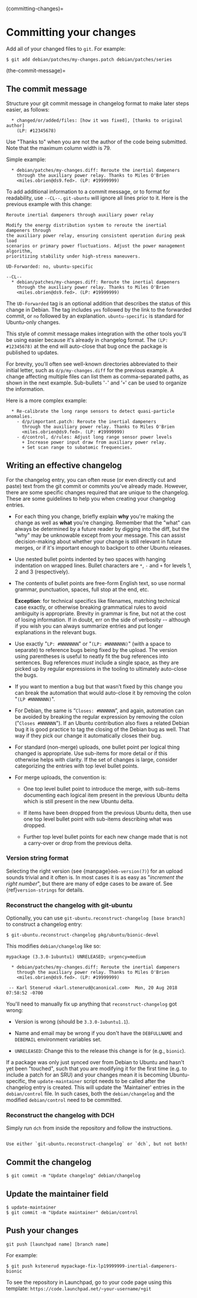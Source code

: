 (committing-changes)=
# Committing your changes

Add all of your changed files to `git`. For example:

```none
$ git add debian/patches/my-changes.patch debian/patches/series
```


(the-commit-message)=
## The commit message

Structure your git commit message in changelog format to make later steps
easier, as follows:

```none
  * changed/or/added/files: [how it was fixed], [thanks to original author]
    (LP: #12345678)
```

Use "Thanks to" when you are not the author of the code being submitted. Note
that the maximum column width is 79.

Simple example:

```none
  * debian/patches/my-changes.diff: Reroute the inertial dampeners
    through the auxiliary power relay. Thanks to Miles O'Brien
    <miles.obrien@ds9.fed>. (LP: #19999999)
```

To add additional information to a commit message, or to format for readability,
use `--CL--`. `git-ubuntu` will ignore all lines prior to it. Here is the
previous example with this change:

```none
Reroute inertial dampeners through auxiliary power relay

Modify the energy distribution system to reroute the inertial dampeners through
the auxiliary power relay, ensuring consistent operation during peak load
scenarios or primary power fluctuations. Adjust the power management algorithm,
prioritizing stability under high-stress maneuvers.

UD-Forwarded: no, ubuntu-specific

--CL--
  * debian/patches/my-changes.diff: Reroute the inertial dampeners
    through the auxiliary power relay. Thanks to Miles O'Brien
    <miles.obrien@ds9.fed>. (LP: #19999999)
```

The `UD-Forwarded` tag is an optional addition that describes the status of this
change in Debian. The tag includes `yes` followed by the link to the forwarded
commit, or `no` followed by an explanation. `ubuntu-specific` is standard for
Ubuntu-only changes.

This style of commit message makes integration with the other tools you'll be
using easier because it's already in changelog format. The `(LP: #12345678)` at
the end will auto-close that bug once the package is published to updates.

For brevity, you'll often see well-known directories abbreviated to their
initial letter, such as `d/p/my-changes.diff` for the previous example. A
change affecting multiple files can list them as comma-separated paths, as
shown in the next example. Sub-bullets '`-`' and '`+`' can be used to organize
the information.

Here is a more complex example:

```none
  * Re-calibrate the long range sensors to detect quasi-particle anomalies.
    - d/p/important.patch: Reroute the inertial dampeners
      through the auxiliary power relay. Thanks to Miles O'Brien
      <miles.obrien@ds9.fed>. (LP: #19999999)
    - d/control, d/rules: Adjust long range sensor power levels
      + Increase power input draw from auxiliary power relay.
      + Set scan range to subatomic frequencies.
```


## Writing an effective changelog

For the changelog entry, you can often reuse (or even directly cut and paste)
text from the git commit or commits you've already made. However, there are
some specific changes required that are unique to the changelog. These are some
guidelines to help you when creating your changelog entries.

* For each thing you change, briefly explain **why** you're making the change as
  well as **what** you're changing. Remember that the "what" can always be
  determined by a future reader by digging into the diff, but the "why" may be
  unknowable except from your message. This can assist decision-making about
  whether your change is still relevant in future merges, or if it's important
  enough to backport to other Ubuntu releases.

* Use nested bullet points indented by two spaces with hanging indentation on
  wrapped lines. Bullet characters are `*`, `-` and `+` for levels 1, 2 and 3 
  (respectively).

* The contents of bullet points are free-form English text, so use normal
  grammar, punctuation, spaces, full stop at the end, etc.
  
  **Exception**: for technical specifics like filenames, matching technical
  case exactly, or otherwise breaking grammatical rules to avoid ambiguity is
  appropriate. Brevity in grammar is fine, but not at the cost of losing
  information. If in doubt, err on the side of verbosity -- although if you
  wish you can always summarize entries and put longer explanations in the
  relevant bugs.

* Use exactly "`LP: #NNNNNNN`" or "`(LP: #NNNNNNN)`" (with a space to separate)
  to reference bugs being fixed by the upload. The version using parentheses is
  useful to neatly fit the bug references into sentences. Bug references *must*
  include a single space, as they are picked up by regular expressions in the
  tooling to ultimately auto-close the bugs.

* If you want to mention a bug but that wasn’t fixed by this change you can
  break the automation that would auto-close it by removing the colon
  "`(LP #NNNNNNN)`".

* For Debian, the same is “`Closes: #NNNNNN`”, and again, automation can be
  avoided by breaking the regular expression by removing the colon
  ("`Closes #NNNNNN`"). If an Ubuntu contribution also fixes a related Debian
  bug it is good practice to tag the closing of the Debian bug as well. That way
  if they pick our change it automatically closes their bug.

* For standard (non-merge) uploads, one bullet point per logical thing changed
  is appropriate. Use sub-items for more detail or if this otherwise helps
  with clarity. If the set of changes is large, consider categorizing the
  entries with top level bullet points.

* For merge uploads, the convention is:

  - One top level bullet point to introduce the merge, with sub-items
    documenting each logical item present in the previous Ubuntu delta which
    is still present in the new Ubuntu delta.

  - If items have been dropped from the previous Ubuntu delta, then use one top
    level bullet point with sub-items describing what was dropped.

  - Further top level bullet points for each new change made that is not a
    carry-over or drop from the previous delta.


### Version string format

Selecting the right version (see {manpage}`deb-version(7)`) for an upload sounds
trivial and it often is. In most cases it is as easy as
"_increment the right number_", but there are many of edge cases to be aware of.
See {ref}`version-strings` for details.


### Reconstruct the changelog with git-ubuntu

Optionally, you can use `git-ubuntu.reconstruct-changelog [base branch]` to
construct a changelog entry:

```none
$ git-ubuntu.reconstruct-changelog pkg/ubuntu/bionic-devel
```

This modifies `debian/changelog` like so:

```none
mypackage (3.3.0-1ubuntu1) UNRELEASED; urgency=medium

  * debian/patches/my-changes.diff: Reroute the inertial dampeners
    through the auxiliary power relay. Thanks to Miles O'Brien
    <miles.obrien@ds9.fed>. (LP: #19999999)

 -- Karl Stenerud <karl.stenerud@canonical.com>  Mon, 20 Aug 2018 07:58:52 -0700
```

You'll need to manually fix up anything that `reconstruct-changelog` got wrong:

* Version is wrong (should be `3.3.0-1ubuntu1.1`).

* Name and email may be wrong if you don't have the `DEBFULLNAME` and `DEBEMAIL`
  environment variables set.

* `UNRELEASED`: Change this to the release this change is for (e.g., `bionic`).

If a package was only just synced over from Debian to Ubuntu and hasn't yet
been "touched", such that you are modifying it for the first time (e.g. to
include a patch for an SRU) and your changes mean it is becoming
Ubuntu-specific, the `update-maintainer` script needs to be called after the
changelog entry is created. This will update the 'Maintainer' entries in the
`debian/control` file. In such cases, both the `debian/changelog` and the
modified `debian/control` need to be committed. 


### Reconstruct the changelog with DCH

Simply run `dch` from inside the repository and follow the instructions.

```{note}

Use either `git-ubuntu.reconstruct-changelog` or `dch`, but not both!
```


## Commit the changelog

```none
$ git commit -m "Update changelog" debian/changelog
```


## Update the maintainer field


```none
$ update-maintainer
$ git commit -m "Update maintainer" debian/control
```


## Push your changes

```none
git push [launchpad name] [branch name]
```

For example:

```none
$ git push kstenerud mypackage-fix-lp19999999-inertial-dampeners-bionic
```

To see the repository in Launchpad, go to your code page using this template:
`https://code.launchpad.net/~your-username/+git`

